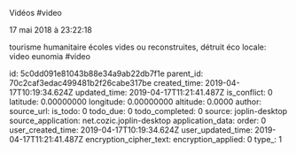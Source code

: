 Vidéos #video

17 mai 2018 à 23:22:18

tourisme humanitaire écoles vides ou reconstruites, détruit éco locale:
video eunomia
#video


id: 5c0dd091e81043b88e34a9ab22db7f1e
parent_id: 70c2caf3edac499481b2f26cabe317be
created_time: 2019-04-17T10:19:34.624Z
updated_time: 2019-04-17T11:21:41.487Z
is_conflict: 0
latitude: 0.00000000
longitude: 0.00000000
altitude: 0.0000
author: 
source_url: 
is_todo: 0
todo_due: 0
todo_completed: 0
source: joplin-desktop
source_application: net.cozic.joplin-desktop
application_data: 
order: 0
user_created_time: 2019-04-17T10:19:34.624Z
user_updated_time: 2019-04-17T11:21:41.487Z
encryption_cipher_text: 
encryption_applied: 0
type_: 1